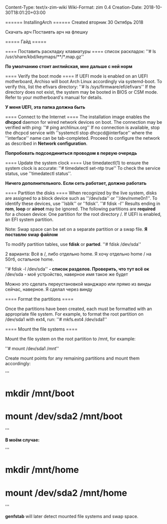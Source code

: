 Content-Type: text/x-zim-wiki
Wiki-Format: zim 0.4
Creation-Date: 2018-10-30T18:01:20+03:00

====== InstallingArch ======
Created вторник 30 Октябрь 2018

Скачать арч
Постаивть арч на флешку

===== Гайд =====

==== Поставить раскладку клавиатуры ====
список раскладок:
''# ls /usr/share/kbd/keymaps/**/*.map.gz''

**По умолчанию стоит английская, мне дальше с ней норм**

==== Verify the boot mode ====
If UEFI mode is enabled on an UEFI motherboard, Archiso will boot Arch Linux accordingly via systemd-boot. To verify this, list the efivars directory:
''# ls /sys/firmware/efi/efivars''
If the directory does not exist, the system may be booted in BIOS or CSM mode. Refer to your motherboard's manual for details. 

**У меня UEFI, эта папка должна быть**

==== Connect to the Internet ====
The installation image enables the **dhcpcd** daemon for wired network devices on boot. The connection may be verified with ping:
''# ping archlinux.org''
If no connection is available, stop the dhcpcd service with ''systemctl stop dhcpcd@interface'' where the ''interface'' name can be tab-completed. Proceed to configure the network as described in **Network configuration**.

**Попробовать подсоединиться проводом в первую очередь**

==== Update the system clock ====
Use timedatectl(1) to ensure the system clock is accurate:
''# timedatectl set-ntp true''
To check the service status, use ''timedatectl status''. 

**Ничего дополнительного. Если сеть работает, должно работать**

==== Partition the disks ====
When recognized by the live system, disks are assigned to a block device such as ''/dev/sda'' or ''/dev/nvme0n1''. To identify these devices, use ''lsblk'' or ''fdisk''.
''# fdisk -l''
Results ending in **rom**, **loop** or **airoot** may be ignored.
The following partitions are **required** for a chosen device:
	One partition for the root directory /.
	If UEFI is enabled, an EFI system partition.

Note: Swap space can be set on a separate partition or a swap file.
**Я поставлю swap файлом**

To modify partition tables, use **fdisk** or **parted**.
''# fdisk /dev/sda''

2 варианта:
Всё в /, либо отдельно home.
Я хочу отдельно home
/ на 50гб, остальное home.

''# fdisk -l /dev/sda''
**- список разделов. Проверить, что тут всё ок**
/dev/sda - моё устройство, наверное имя такое же будет

Можно это сделать переустановкой манджаро или прямо из винды сейчас, наверное. Я сделал через винду

==== Format the partitions ====

Once the partitions have been created, each must be formatted with an appropriate file system. For example, to format the root partition on /dev/sda1 with ext4, run:
''# mkfs.ext4 /dev/sda1''

==== Mount the file systems ====

Mount the file system on the root partition to /mnt, for example:

''# mount /dev/sda1 /mnt''

Create mount points for any remaining partitions and mount them accordingly:

'''
# mkdir /mnt/boot
# mount /dev/sda2 /mnt/boot
'''


**В моём случае:**

'''
# mkdir /mnt/home
# mount /dev/sda2 /mnt/home
'''


**genfstab** will later detect mounted file systems and swap space. 


